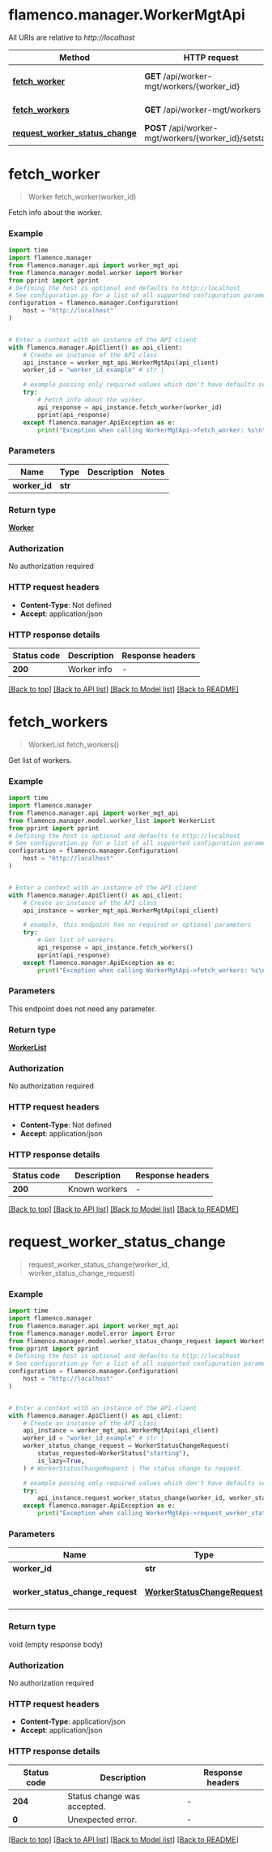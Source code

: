 # flamenco.manager.WorkerMgtApi

All URIs are relative to *http://localhost*

Method | HTTP request | Description
------------- | ------------- | -------------
[**fetch_worker**](WorkerMgtApi.md#fetch_worker) | **GET** /api/worker-mgt/workers/{worker_id} | Fetch info about the worker.
[**fetch_workers**](WorkerMgtApi.md#fetch_workers) | **GET** /api/worker-mgt/workers | Get list of workers.
[**request_worker_status_change**](WorkerMgtApi.md#request_worker_status_change) | **POST** /api/worker-mgt/workers/{worker_id}/setstatus | 


# **fetch_worker**
> Worker fetch_worker(worker_id)

Fetch info about the worker.

### Example


```python
import time
import flamenco.manager
from flamenco.manager.api import worker_mgt_api
from flamenco.manager.model.worker import Worker
from pprint import pprint
# Defining the host is optional and defaults to http://localhost
# See configuration.py for a list of all supported configuration parameters.
configuration = flamenco.manager.Configuration(
    host = "http://localhost"
)


# Enter a context with an instance of the API client
with flamenco.manager.ApiClient() as api_client:
    # Create an instance of the API class
    api_instance = worker_mgt_api.WorkerMgtApi(api_client)
    worker_id = "worker_id_example" # str | 

    # example passing only required values which don't have defaults set
    try:
        # Fetch info about the worker.
        api_response = api_instance.fetch_worker(worker_id)
        pprint(api_response)
    except flamenco.manager.ApiException as e:
        print("Exception when calling WorkerMgtApi->fetch_worker: %s\n" % e)
```


### Parameters

Name | Type | Description  | Notes
------------- | ------------- | ------------- | -------------
 **worker_id** | **str**|  |

### Return type

[**Worker**](Worker.md)

### Authorization

No authorization required

### HTTP request headers

 - **Content-Type**: Not defined
 - **Accept**: application/json


### HTTP response details

| Status code | Description | Response headers |
|-------------|-------------|------------------|
**200** | Worker info |  -  |

[[Back to top]](#) [[Back to API list]](../README.md#documentation-for-api-endpoints) [[Back to Model list]](../README.md#documentation-for-models) [[Back to README]](../README.md)

# **fetch_workers**
> WorkerList fetch_workers()

Get list of workers.

### Example


```python
import time
import flamenco.manager
from flamenco.manager.api import worker_mgt_api
from flamenco.manager.model.worker_list import WorkerList
from pprint import pprint
# Defining the host is optional and defaults to http://localhost
# See configuration.py for a list of all supported configuration parameters.
configuration = flamenco.manager.Configuration(
    host = "http://localhost"
)


# Enter a context with an instance of the API client
with flamenco.manager.ApiClient() as api_client:
    # Create an instance of the API class
    api_instance = worker_mgt_api.WorkerMgtApi(api_client)

    # example, this endpoint has no required or optional parameters
    try:
        # Get list of workers.
        api_response = api_instance.fetch_workers()
        pprint(api_response)
    except flamenco.manager.ApiException as e:
        print("Exception when calling WorkerMgtApi->fetch_workers: %s\n" % e)
```


### Parameters
This endpoint does not need any parameter.

### Return type

[**WorkerList**](WorkerList.md)

### Authorization

No authorization required

### HTTP request headers

 - **Content-Type**: Not defined
 - **Accept**: application/json


### HTTP response details

| Status code | Description | Response headers |
|-------------|-------------|------------------|
**200** | Known workers |  -  |

[[Back to top]](#) [[Back to API list]](../README.md#documentation-for-api-endpoints) [[Back to Model list]](../README.md#documentation-for-models) [[Back to README]](../README.md)

# **request_worker_status_change**
> request_worker_status_change(worker_id, worker_status_change_request)



### Example


```python
import time
import flamenco.manager
from flamenco.manager.api import worker_mgt_api
from flamenco.manager.model.error import Error
from flamenco.manager.model.worker_status_change_request import WorkerStatusChangeRequest
from pprint import pprint
# Defining the host is optional and defaults to http://localhost
# See configuration.py for a list of all supported configuration parameters.
configuration = flamenco.manager.Configuration(
    host = "http://localhost"
)


# Enter a context with an instance of the API client
with flamenco.manager.ApiClient() as api_client:
    # Create an instance of the API class
    api_instance = worker_mgt_api.WorkerMgtApi(api_client)
    worker_id = "worker_id_example" # str | 
    worker_status_change_request = WorkerStatusChangeRequest(
        status_requested=WorkerStatus("starting"),
        is_lazy=True,
    ) # WorkerStatusChangeRequest | The status change to request.

    # example passing only required values which don't have defaults set
    try:
        api_instance.request_worker_status_change(worker_id, worker_status_change_request)
    except flamenco.manager.ApiException as e:
        print("Exception when calling WorkerMgtApi->request_worker_status_change: %s\n" % e)
```


### Parameters

Name | Type | Description  | Notes
------------- | ------------- | ------------- | -------------
 **worker_id** | **str**|  |
 **worker_status_change_request** | [**WorkerStatusChangeRequest**](WorkerStatusChangeRequest.md)| The status change to request. |

### Return type

void (empty response body)

### Authorization

No authorization required

### HTTP request headers

 - **Content-Type**: application/json
 - **Accept**: application/json


### HTTP response details

| Status code | Description | Response headers |
|-------------|-------------|------------------|
**204** | Status change was accepted. |  -  |
**0** | Unexpected error. |  -  |

[[Back to top]](#) [[Back to API list]](../README.md#documentation-for-api-endpoints) [[Back to Model list]](../README.md#documentation-for-models) [[Back to README]](../README.md)

